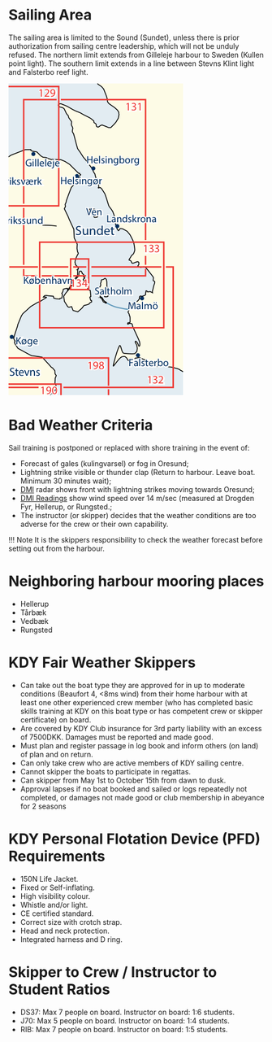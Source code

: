 # Sailing Area

The sailing area is limited to the Sound (Sundet), unless there is prior
authorization from sailing centre leadership, which will not be unduly refused.
The northern limit extends from Gilleleje harbour to Sweden (Kullen point
light). The southern limit extends in a line between Stevns Klint light and
Falsterbo reef light.

![Sailing Area](img/sailing_area.png)

# Bad Weather Criteria

Sail training is postponed or replaced with shore training in the event of:

- Forecast of gales (kulingvarsel) or fog in Oresund;
- Lightning strike visible or thunder clap (Return to harbour. Leave boat.
  Minimum 30 minutes wait);
- [DMI](https://www.dmi.dk) radar shows front with lightning strikes moving
  towards Oresund;
- [DMI Readings](https://www.dmi.dk/malinger-seneste-24-timer/) show wind speed
  over 14 m/sec (measured at Drogden Fyr, Hellerup, or Rungsted.;
- The instructor (or skipper) decides that the weather conditions are too
  adverse for the crew or their own capability.

!!! Note
    It is the skippers responsibility to check the weather forecast before
    setting  out from the harbour.

# Neighboring harbour mooring places

- Hellerup
- Tårbæk
- Vedbæk
- Rungsted

# KDY Fair Weather Skippers

- Can take out the boat type they are approved for in up to moderate conditions
  (Beaufort 4, <8ms wind) from their home harbour with at least one other
  experienced crew member (who has completed basic skills training at KDY on
  this boat type or has competent crew or skipper certificate) on board.
- Are covered by KDY Club insurance for 3rd party liability with an excess of
  7500DKK. Damages must be reported and made good.
- Must plan and register passage in log book and inform others (on land) of
  plan and on return.
- Can only take crew who are active members of KDY sailing centre.
- Cannot skipper the boats to participate in regattas.
- Can skipper from May 1st to October 15th from dawn to dusk.
- Approval lapses if no boat booked and sailed or logs repeatedly not
  completed, or damages not made good or club membership in abeyance for 2
  seasons

# KDY Personal Flotation Device (PFD) Requirements

- 150N Life Jacket.
- Fixed or Self-inflating.
- High visibility colour.
- Whistle and/or light.
- CE certified standard.
- Correct size with crotch strap.
- Head and neck protection.
- Integrated harness and D ring.

# Skipper to Crew / Instructor to Student Ratios

- DS37: Max 7 people on board. Instructor on board: 1:6 students.
- J70: Max 5 people on board. Instructor on board: 1:4 students.
- RIB: Max 7 people on board. Instructor on board: 1:5 students.
